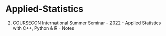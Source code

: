 # Applied-Statistics
2. COURSECON International Summer Seminar - 2022 - Applied Statistics with C++, Python &amp; R - Notes
